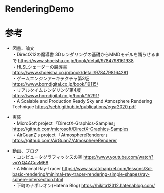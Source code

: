 # RenderingDemo

# 参考
* 図書、論文  
・DirectX12の魔導書 3Dレンダリングの基礎からMMDモデルを踊らせるまで  https://www.shoeisha.co.jp/book/detail/9784798161938  
・HLSLシェーダーの魔導書  https://www.shoeisha.co.jp/book/detail/9784798164281  
・ゲームエンジンアーキテクチャ第3版  https://www.borndigital.co.jp/book/19115/  
・リアルタイムレンダリング第4版　https://www.borndigital.co.jp/book/15291/  
・A Scalable and Production Ready Sky and Atmosphere Rendering Technique  https://sebh.github.io/publications/egsr2020.pdf
  
* 実装  
・MicroSoft project 「DirectX-Graphics-Samples」  https://github.com/microsoft/DirectX-Graphics-Samples  
・AirGuanZ's project 「AtmosphereRenderer」  https://github.com/AirGuanZ/AtmosphereRenderer  
  
* 動画、ブログ  
・コンピュータグラフィックスの空  https://www.youtube.com/watch?v=YrQ4ACuvM68  
・A Minimal Ray-Tracer  https://www.scratchapixel.com/lessons/3d-basic-rendering/minimal-ray-tracer-rendering-simple-shapes/ray-sphere-intersection.html  
・下町のナポレオン(Hatena Blog)  https://hikita12312.hatenablog.com/
